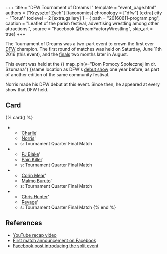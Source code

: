 +++
title = "DFW Tournament of Dreams I"
template = "event_page.html"
authors = ["Krzysztof Zych"]
[taxonomies]
chronology = ["dfw"]
[extra]
city = "Toruń"
toclevel = 2
[extra.gallery]
1 = { path = "20160611-program.png", caption = "Leaflet of the parish festival, advertising wrestling among other attractions.", source = "Facebook @DreamFactoryWrestling", skip_art = true}
+++

The Tournament of Dreams was a two-part event to crown the first ever [DFW](@/o/dfw.md) champion. The first round of matches was held on Saturday, June 11th 2016 (this event), and the [finals](@/e/dfw/2016-08-20-dfw-tournament-of-dreams-2.md) two months later in August.

This event was held at the {{ map_pin(v="Dom Pomocy Społecznej im dr. Szumana") }}same location as DFW's [debut show](@/e/dfw/2015-06-20-dfw-showcase.md) one year before, as part of another edition of the same community festival.

Norris made his DFW debut at this event. Since then, he appeared at every show that DFW held.

## Card

{% card() %}
- - '[Charlie](@/w/madman-charlie.md)'
  - '[Norris](@/w/isnorr.md)'
  - s: Tournament Quarter Final Match
- - '[PJ Blake](@/w/pj-blake.md)'
  - '[Pain Killer](@/w/pain-killer.md)'
  - s: Tournament Quarter Final Match
- - '[Corin Mear](@/w/corin-mear.md)'
  - '[Malmo Buruto](@/w/malmo-buruto.md)'
  - s: Tournament Quarter Final Match
- - '[Chris Hunter](@/w/chris-hunter.md)'
  - '[Revage](@/w/rafael-kid.md)'
  - s: Tournament Quarter Final Match
{% end %}

## References

* [YouTube recap video](https://www.youtube.com/watch?v=60dv7lnc6Ck)
* [First match announcement on Facebook](https://www.facebook.com/photo/?fbid=903509779771707&set=a.659956797460341)
* [Facebook post introducing the split event](https://www.facebook.com/DreamFactoryWrestling/posts/pfbid02PjpfA4nZhFEvNb6PQ3B6oegMq1JiEuwTXD2AiLEU2yDveAVUzVMVpoCk1YEMuminl)
